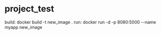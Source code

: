 # project_test
build: docker build -t new_image .
run: docker run -d -p 8080:5000 --name myapp new_image